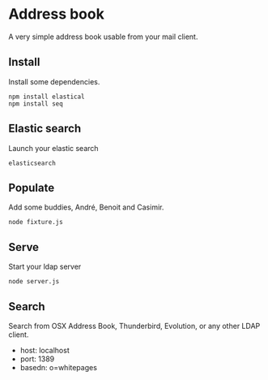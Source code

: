 # Address book

A very simple address book usable from your mail client.

## Install

Install some dependencies.

    npm install elastical
    npm install seq

## Elastic search

Launch your elastic search

    elasticsearch

## Populate

Add some buddies, André, Benoit and Casimir.

    node fixture.js

## Serve

Start your ldap server

    node server.js

## Search

Search from OSX Address Book, Thunderbird, Evolution, or any other LDAP client.

* host: localhost
* port: 1389
* basedn: o=whitepages
